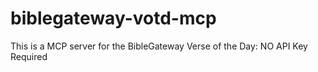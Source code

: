 # biblegateway-votd-mcp
This is a MCP server for the BibleGateway Verse of the Day: NO API Key Required
